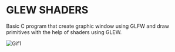 # GLEW SHADERS

Basic C program that create graphic window using GLFW and draw primitives with the help of shaders using GLEW.

![Gif1](Screenshots/Gif1.gif)